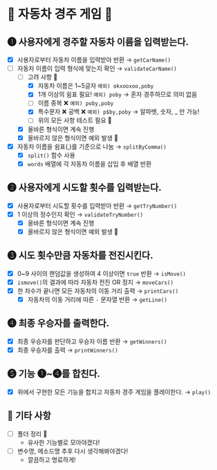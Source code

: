 # 🚗 자동차 경주 게임 🚗

## ➊ 사용자에게 경주할 자동차 이름을 입력받는다.
- [x] 사용자로부터 자동차 이름을 입력받아 반환 → `getCarName()`
- [ ] 자동차 이름이 입력 형식에 맞는지 확인 → `validateCarName()`
    - [ ] 고려 사항 👀
        - [x] 자동차 이름은 1~5글자 `예외) okxooxoo,poby`
        - [x] 1개 이상의 쉼표 필요! `예외) poby` → 혼자 경주하므로 의미 없음
        - [ ] 이름 중복 ❌ `예외) poby,poby`
        - [x] 특수문자 ❌ 공백 ❌ `예외) p$by,poby` → 알파벳, 숫자, _ 만 가능!
        - [ ] 위의 모든 사항 테스트 필요 📝
    - [x] 올바른 형식이면 계속 진행
    - [x] 올바르지 않은 형식이면 예외 발생 🚨
- [x] 자동차 이름을 쉼표(,)를 기준으로 나눔 → `splitByComma()`
    - [x] `split()` 함수 사용
    - [x] `words` 배열에 각 자동차 이름을 삽입 후 배열 반환

## ➋ 사용자에게 시도할 횟수를 입력받는다.
- [x] 사용자로부터 시도할 횟수를 입력받아 반환 → `getTryNumber()`
- [x] 1 이상의 정수인지 확인 → `validateTryNumber()`
    - [x] 올바른 형식이면 계속 진행
    - [x] 올바르지 않은 형식이면 예외 발생 🚨

## ➌ 시도 횟수만큼 자동차를 전진시킨다.
- [x] 0~9 사이의 랜덤값을 생성하여 4 이상이면 `true` 반환 → `isMove()`
- [x] `ismove()`의 결과에 따라 자동차 전진 OR 정지 → `moveCars()`
- [x] 한 차수가 끝나면 모든 자동차의 이동 거리 출력 → `printCars()`
    - [x] 자동차의 이동 거리에 따른 `-` 문자열 반환 → `getLine()`

## ➍ 최종 우승자를 출력한다.
- [x] 최종 우승자를 판단하고 우승자 이름 반환 → `getWinners()`
- [x] 최종 우승자를 출력 → `printWinners()`

## ➎ 기능 ➊~➍를 합친다.
- [x] 위에서 구현한 모든 기능을 합치고 자동차 경주 게임을 플레이한다. → `play()`

## 💭 기타 사항
- [ ] 폴더 정리 📂
    - 유사한 기능별로 모아야겠다!
- [ ] 변수명, 메소드명 추후 다시 생각해봐야겠다!
    - 깔끔하고 명료하게!